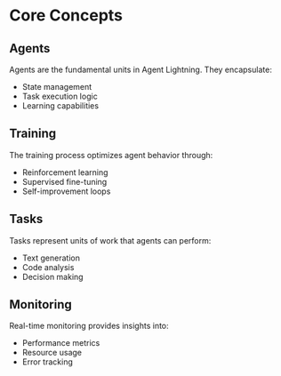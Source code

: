 # Core Concepts

## Agents

Agents are the fundamental units in Agent Lightning. They encapsulate:
- State management
- Task execution logic
- Learning capabilities

## Training

The training process optimizes agent behavior through:
- Reinforcement learning
- Supervised fine-tuning
- Self-improvement loops

## Tasks

Tasks represent units of work that agents can perform:
- Text generation
- Code analysis
- Decision making

## Monitoring

Real-time monitoring provides insights into:
- Performance metrics
- Resource usage
- Error tracking